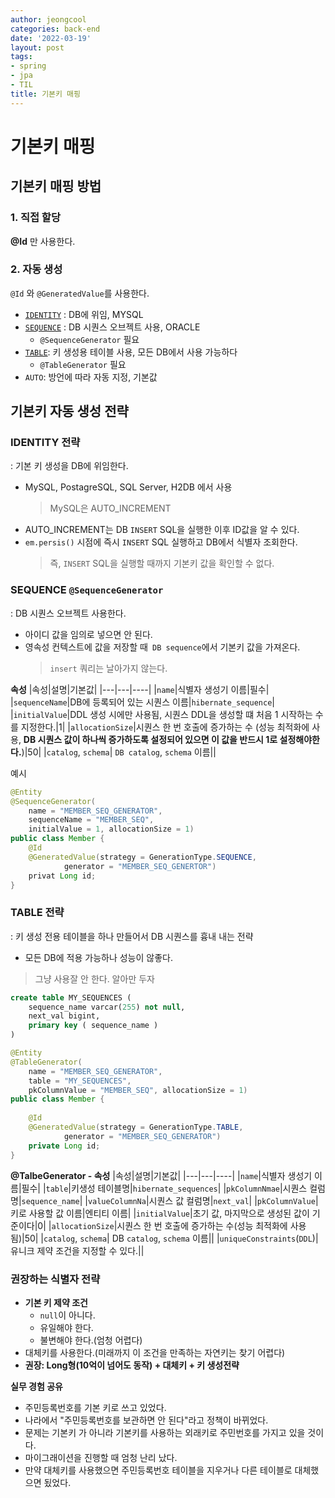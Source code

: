 ```yaml
---
author: jeongcool
categories: back-end
date: '2022-03-19'
layout: post
tags:
- spring
- jpa
- TIL
title: 기본키 매핑
---
```


# 기본키 매핑

## 기본키 매핑 방법
### 1. 직접 할당
**@Id** 만 사용한다.

### 2. 자동 생성
`@Id` 와 `@GeneratedValue`를 사용한다.  
- [`IDENTITY`](#IDENTITY-전략) : DB에 위임, MYSQL
- [`SEQUENCE`](#SEQUENCE-@SequenceGenerator) : DB 시퀀스 오브젝트 사용, ORACLE
    - `@SequenceGenerator` 필요
- [`TABLE`](#TABLE-전략): 키 생성용 테이블 사용, 모든 DB에서 사용 가능하다
    - `@TableGenerator` 필요
- `AUTO`: 방언에 따라 자동 지정, 기본값

## 기본키 자동 생성 전략
### IDENTITY 전략
: 기본 키 생성을 DB에 위임한다.
- MySQL, PostagreSQL, SQL Server, H2DB 에서 사용 
    > MySQL은 AUTO_INCREMENT
- AUTO_INCREMENT는 DB `INSERT` SQL을 실행한 이후 ID값을 알 수 있다.
- `em.persis()` 시점에 즉시 `INSERT` SQL 실행하고 DB에서 식별자 조회한다.
    >즉, `INSERT` SQL을 실행할 때까지 기본키 값을 확인할 수 없다.

### SEQUENCE `@SequenceGenerator`
: DB 시퀀스 오브젝트 사용한다.
- 아이디 값을 임의로 넣으면 안 된다.
- 영속성 컨텍스트에 값을 저장할 때` DB sequence`에서 기본키 값을 가져온다.
    > `insert` 쿼리는 날아가지 않는다.


**속성**
|속성|설명|기본값|
|---|---|----|
|`name`|식별자 생성기 이름|필수|
|`sequenceName`|DB에 등록되어 있는 시퀀스 이름|`hibernate_sequence`|
|`initialValue`|DDL 생성 시에만 사용됨, 시퀀스 DDL을 생성할 떄 처음 1 시작하는 수를 지정한다.|1|
|`allocationSize`|시퀀스 한 번 호출에 증가하는 수 (성능 최적화에 사용, **DB 시퀀스 값이 하나씩 증가하도록 설정되어 있으면 이 값을 반드시 1로 설정해야한다.**)|50|
|`catalog`, `schema`| `DB catalog`, `schema` 이름||

예시
```java
@Entity
@SequenceGenerator(
    name = "MEMBER_SEQ_GENERATOR",
    sequenceName = "MEMBER_SEQ",
    initialValue = 1, allocationSize = 1)
public class Member {
    @Id
    @GeneratedValue(strategy = GenerationType.SEQUENCE,
            generator = "MEMBER_SEQ_GENERTOR")
    privat Long id;
}
```

### TABLE 전략
: 키 생성 전용 테이블을 하나 만들어서 DB 시퀀스를 흉내 내는 전략
- 모든 DB에 적용 가능하나 성능이 않좋다.
> 그냥 사용잘 안 한다. 알아만 두자
```sql
create table MY_SEQUENCES (
    sequence_name varcar(255) not null,
    next_val bigint,
    primary key ( sequence_name )
)
```
```java
@Entity
@TableGenerator(
    name = "MEMBER_SEQ_GENERATOR",
    table = "MY_SEQUENCES",
    pkColumnValue = "MEMBER_SEQ", allocationSize = 1)
public class Member {
    
    @Id
    @GeneratedValue(strategy = GenerationType.TABLE,
            generator = "MEMBER_SEQ_GENERATOR")
    private Long id;
}
```
**@TalbeGenerator - 속성**
|속성|설명|기본값|
|---|---|----|
|`name`|식별자 생성기 이름|필수|
|`table`|키생성 테이블명|`hibernate_sequences`|
|`pkColumnNmae`|시퀀스 컬럼명|`sequence_name`|
|`valueColumnNa`|시퀀스 값 컬럼명|`next_val`|
|`pkColumnValue`|키로 사용할 값 이름|엔티티 이름|
|`initialValue`|초기 값, 마지막으로 생성된 값이 기준이다|0|
|`allocationSize`|시퀀스 한 번 호출에 증가하는 수(성능 최적화에 사용됨)|50|
|`catalog`, `schema`| DB `catalog`, `schema` 이름||
|`uniqueConstraints`(`DDL`)|유니크 제약 조건을 지정할 수 있다.||

### 권장하는 식별자 전략
- **기본 키 제약 조건**
    - `null`이 아니다.
    - 유일해야 한다.
    - 불변해야 한다.(엄청 어렵다)
- 대체키를 사용한다.(미래까지 이 조건을 만족하는 자연키는 찾기 어렵다)
- **권장: Long형(10억이 넘어도 동작) + 대체키 + 키 생성전략**

**실무 경험 공유**
- 주민등록번호를 기본 키로 쓰고 있었다.
- 나라에서 "주민등록번호를 보관하면 안 된다"라고 정책이 바뀌었다.
- 문제는 기본키 가 아니라 기본키를 사용하는 외래키로 주민번호를 가지고 있을 것이다.
- 마이그래이션을 진행할 때 엄청 난리 났다.
- 만약 대체키를 사용했으면 주민등록번호 테이블을 지우거나 다른 테이블로 대체했으면 됬었다.